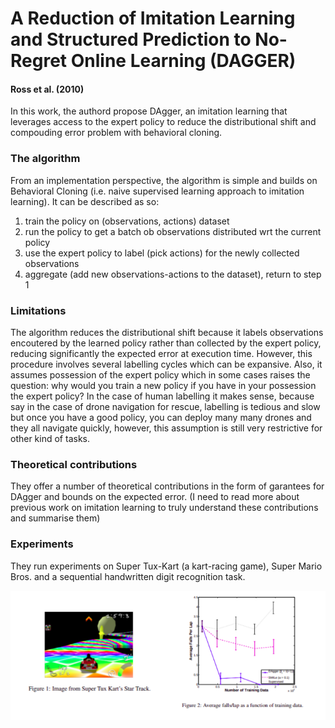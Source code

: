 # A Reduction of Imitation Learning and Structured Prediction to No-Regret Online Learning (DAGGER)
#### Ross et al. (2010)

In this work, the authord propose DAgger, an imitation learning that leverages access to the expert policy to reduce the distributional shift and compouding error problem with behavioral cloning.

### The algorithm

From an implementation perspective, the algorithm is simple and builds on Behavioral Cloning (i.e. naive supervised learning approach to imitation learning). It can be described as so:

  1. train the policy on (observations, actions) dataset
  2. run the policy to get a batch ob observations distributed wrt the current policy
  3. use the expert policy to label (pick actions) for the newly collected observations
  4. aggregate (add new observations-actions to the dataset), return to step 1

### Limitations

The algorithm reduces the distributional shift because it labels observations encoutered by the learned policy rather than collected by the expert policy, reducing significantly the expected error at execution time. However, this procedure involves several labelling cycles which can be expansive. Also, it assumes possession of the expert policy which in some cases raises the question: why would you train a new policy if you have in your possession the expert policy? In the case of human labelling it makes sense, because say in the case of drone navigation for rescue, labelling is tedious and slow but once you have a good policy, you can deploy many many drones and they all navigate quickly, however, this assumption is still very restrictive for other kind of tasks. 

### Theoretical contributions

They offer a number of theoretical contributions in the form of garantees for DAgger and bounds on the expected error. (I need to read more about previous work on imitation learning to truly understand these contributions and summarise them)

### Experiments

They run experiments on Super Tux-Kart (a kart-racing game), Super Mario Bros. and a sequential handwritten digit recognition task.

![](dagger_results.png)
